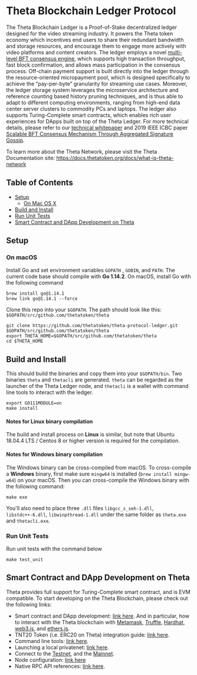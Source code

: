 # Theta Blockchain Ledger Protocol

The Theta Blockchain Ledger is a Proof-of-Stake decentralized ledger designed for the video streaming industry. It powers the Theta token economy which incentives end users to share their redundant bandwidth and storage resources, and encourage them to engage more actively with video platforms and content creators. The ledger employs a novel [multi-level BFT consensus engine](docs/multi-level-bft-tech-report.pdf), which supports high transaction throughput, fast block confirmation, and allows mass participation in the consensus process. Off-chain payment support is built directly into the ledger through the resource-oriented micropayment pool, which is designed specifically to achieve the “pay-per-byte” granularity for streaming use cases. Moreover, the ledger storage system leverages the microservice architecture and reference counting based history pruning techniques, and is thus able to adapt to different computing environments, ranging from high-end data center server clusters to commodity PCs and laptops. The ledger also supports Turing-Complete smart contracts, which enables rich user experiences for DApps built on top of the Theta Ledger. For more technical details, please refer to our [technical whitepaper](docs/theta-technical-whitepaper.pdf) and 2019 IEEE ICBC paper [Scalable BFT Consensus Mechanism Through Aggregated
Signature Gossip](https://arxiv.org/pdf/1911.04698.pdf).

To learn more about the Theta Network, please visit the Theta Documentation site: https://docs.thetatoken.org/docs/what-is-theta-network

## Table of Contents
- [Setup](#setup)
    - [On Mac OS X](#on-mac-os-x)
- [Build and Install](#build-and-install)
- [Run Unit Tests](#run-unit-tests)
- [Smart Contract and DApp Development on Theta](#smart-contract-and-dapp-development-on-theta)

## Setup

### On macOS

Install Go and set environment variables `GOPATH` , `GOBIN`, and `PATH`. The current code base should compile with **Go 1.14.2**. On macOS, install Go with the following command

```
brew install go@1.14.1
brew link go@1.14.1 --force
```

Clone this repo into your `$GOPATH`. The path should look like this: `$GOPATH/src/github.com/thetatoken/theta`

```
git clone https://github.com/thetatoken/theta-protocol-ledger.git $GOPATH/src/github.com/thetatoken/theta
export THETA_HOME=$GOPATH/src/github.com/thetatoken/theta
cd $THETA_HOME
```

## Build and Install
This should build the binaries and copy them into your `$GOPATH/bin`. Two binaries `theta` and `thetacli` are generated. `theta` can be regarded as the launcher of the Theta Ledger node, and `thetacli` is a wallet with command line tools to interact with the ledger. 
```
export GO111MODULE=on
make install
```

#### Notes for Linux binary compilation
The build and install process on **Linux** is similar, but note that Ubuntu 18.04.4 LTS / Centos 8 or higher version is required for the compilation. 

#### Notes for Windows binary compilation
The Windows binary can be cross-compiled from macOS. To cross-compile a **Windows** binary, first make sure `mingw64` is installed (`brew install mingw-w64`) on your macOS. Then you can cross-compile the Windows binary with the following command:

```
make exe
```

You'll also need to place three `.dll` files `libgcc_s_seh-1.dll`, `libstdc++-6.dll`, `libwinpthread-1.dll` under the same folder as `theta.exe` and `thetacli.exe`.


### Run Unit Tests
Run unit tests with the command below
```
make test_unit
```

## Smart Contract and DApp Development on Theta

Theta provides full support for Turing-Complete smart contract, and is EVM compatible. To start developing on the Theta Blockchain, please check out the following links:

* Smart contract and DApp development: [link here](https://docs.thetatoken.org/docs/turing-complete-smart-contract-support). And in particular, how to interact with the Theta blockchain with [Metamask](https://docs.thetatoken.org/docs/web3-stack-metamask), [Truffle](https://docs.thetatoken.org/docs/web3-stack-truffle), [Hardhat](https://docs.thetatoken.org/docs/web3-stack-hardhat), [web3.js](https://docs.thetatoken.org/docs/web3-stack-web3js), and [ethers.js](https://docs.thetatoken.org/docs/web3-stack-hardhat).
* TNT20 Token (i.e. ERC20 on Theta) integration guide: [link here](https://docs.thetatoken.org/docs/theta-blockchain-tnt20-token-integration-guide).
* Command line tools: [link here](https://docs.thetatoken.org/docs/command-line-tool).
* Launching a local privatenet: [link here](https://docs.thetatoken.org/docs/launch-a-local-privatenet).
* Connect to the [Testnet](https://docs.thetatoken.org/docs/connect-to-the-testnet), and the [Mainnet](https://docs.thetatoken.org/docs/connect-to-the-mainnet).
* Node configuration: [link here](https://docs.thetatoken.org/docs/theta-blockchain-node-configuration)
* Native RPC API references: [link here](https://docs.thetatoken.org/docs/rpc-api-reference).
